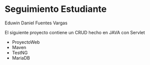 # Seguimiento Estudiante

Eduwin Daniel Fuentes Vargas

El siguiente proyecto contiene un CRUD hecho en JAVA con Servlet

* ProyectoWeb
* Maven
* TestNG
* MariaDB
